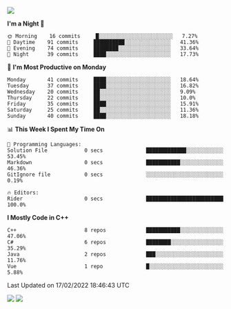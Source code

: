 ![](https://komarev.com/ghpvc/?username=lilpidgey&color=red)
<!--START_SECTION:waka-->
**I'm a Night 🦉** 

```text
🌞 Morning    16 commits     █░░░░░░░░░░░░░░░░░░░░░░░░   7.27% 
🌆 Daytime    91 commits     ██████████░░░░░░░░░░░░░░░   41.36% 
🌃 Evening    74 commits     ████████░░░░░░░░░░░░░░░░░   33.64% 
🌙 Night      39 commits     ████░░░░░░░░░░░░░░░░░░░░░   17.73%

```
📅 **I'm Most Productive on Monday** 

```text
Monday       41 commits     ████░░░░░░░░░░░░░░░░░░░░░   18.64% 
Tuesday      37 commits     ████░░░░░░░░░░░░░░░░░░░░░   16.82% 
Wednesday    20 commits     ██░░░░░░░░░░░░░░░░░░░░░░░   9.09% 
Thursday     22 commits     ██░░░░░░░░░░░░░░░░░░░░░░░   10.0% 
Friday       35 commits     ████░░░░░░░░░░░░░░░░░░░░░   15.91% 
Saturday     25 commits     ██░░░░░░░░░░░░░░░░░░░░░░░   11.36% 
Sunday       40 commits     ████░░░░░░░░░░░░░░░░░░░░░   18.18%

```


📊 **This Week I Spent My Time On** 

```text
💬 Programming Languages: 
Solution File            0 secs              █████████████░░░░░░░░░░░░   53.45% 
Markdown                 0 secs              ███████████░░░░░░░░░░░░░░   46.36% 
GitIgnore file           0 secs              ░░░░░░░░░░░░░░░░░░░░░░░░░   0.19%

🔥 Editors: 
Rider                    0 secs              █████████████████████████   100.0%

```

**I Mostly Code in C++** 

```text
C++                      8 repos             ███████████░░░░░░░░░░░░░░   47.06% 
C#                       6 repos             ████████░░░░░░░░░░░░░░░░░   35.29% 
Java                     2 repos             ███░░░░░░░░░░░░░░░░░░░░░░   11.76% 
Vue                      1 repo              █░░░░░░░░░░░░░░░░░░░░░░░░   5.88%

```



 Last Updated on 17/02/2022 18:46:43 UTC
<!--END_SECTION:waka-->
![](https://hit.yhype.me/github/profile?user_id=42968544)
![](https://komarev.com/ghpvc/?lilpidgey)
